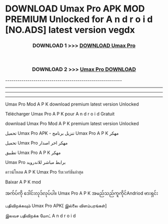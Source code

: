 # DOWNLOAD Umax Pro  APK MOD PREMIUM Unlocked for A n d r o i d [NO.ADS] latest version vegdx 



<div align="center">

<h3>DOWNLOAD 1 >>> <a href="https://getmod2.web.app/?judul=Umax Pro ">DOWNLOAD Umax Pro </a></h3><br>

<h3>DOWNLOAD 2 >>> <a href="https://getmod2.web.app/?judul=Umax Pro ">Umax Pro  DOWNLOAD </a></h3>

</div>
----------------------------------------------------------

----------------------------------------------------------

----------------------------------------------------------

----------------------------------------------------------

Umax Pro  Mod A P K download premium latest version Unlocked

Télécharger Umax Pro  A P K pour A n d r o i d Gratuit

download Umax Pro  Mod A P K premium latest version Unlocked

تحميل Umax Pro  APK - تنزيل برنامج Umax Pro  A P K مهكر

تحميل Umax Pro  مهكر اخر اصدار

تطبيق Umax Pro  A P K مهكر

Umax Pro  برابط مباشر للاندرويد

ดาวน์โหลด A P K Umax Pro  รับเวอร์ชันล่าสุด

Baixar A P K mod

အက်ပ်ကို ဒေါင်းလုဒ်လုပ်ပါ။ Umax Pro  A P K အမည်သည်ကူကိုင်Andriod ဗားရှင်း

பதிவிறக்கவும் Umax Pro  APK[ இல்லை விளம்பரங்கள்] 
 
இலவச பதிவிறக்க மோட் A n d r o i d



